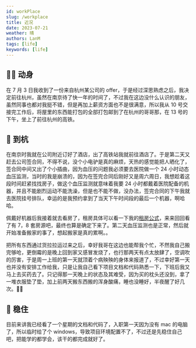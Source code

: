 ```yaml
---
id: workPlace
slug: /workplace
title: 近况
date: 2023-07-21
weather: 晴
authors: LanM
tags: [life]
keywords: [life]
---
```


## 🏃‍♂️ 动身

在 7 月 3 日我收到了一份来自杭州某公司的 offer，于是经过深思熟虑之后，我决定前往杭州，虽然在南京待了快一年的时间了，不过我在这边没什么认识的朋友，虽然同事也都对我挺不错，但是再加上薪资方面也不是很满意，所以我从 10 号交接完工作后，将屋里的东西能打包的全部打包邮到了在杭州的哥哥那，在 13 号的下午，坐上了前往杭州的高铁。

## 🚄 到杭

在南京时我就在公司附近订好了酒店，出了高铁站我就前往酒店了。于是第二天又赶去公司签合同，不得不说，没个小电驴是真的麻烦，天热的感觉能把人晒化了，签合同中间又出了个小插曲，因为血压的问题我必须要去医院做一个 24 小时动态血压监测，当时的我是崩溃的，因为在签完合同后刚好又是周六周日，我想趁着这段时间赶紧找找房子，做这个血压监测就意味着我要 24 小时都戴着医院配备的机器，并且不能剧烈运动不能洗澡，但是也不能不做，没办法，签完合同的下午我就去医院挂号排队，幸运的是我预约拿到了当天下午时间段的最后一个机器，啊哈哈。

佩戴好机器后我接着就去看房了，租房具体可以看一下我的<a href='house'>租房公式</a>，来来回回看了有 7，8 套房源吧，最终也算是确定下来了。第二天血压监测也是正常，然后就开始准备搬家的事了，想起搬家是真的累啊。。

把所有东西通过货拉拉运过来之后，幸好我哥在这边也能帮我个忙，不然我自己搬完够呛，更倒霉的是晚上回到家又感冒发烧了，也行那两天有点太放肆了，空调吹的厉害，于是周一上班的第一天就顶着个病殃殃的身体来报道了，不过幸好第一天也并没有安排工作给我，只是让我自己看下项目文档和代码熟悉一下，下班后我又马上去买药去了。只记得那一天晚上的状态及其难受，因为买的枕头还没到，拿了一堆衣服垫了垫，加上前两天搬东西搬的浑身酸痛，睡也没睡好，半夜醒了好几次。🤦‍♂️

## 💪 稳住

目前来讲我已经看了一个星期的文档和代码了，入职第一天因为没有 mac 的电脑了，所以临时给了个 windows，导致项目环境配置不了，不过还是先稳住自己吧，把能学的都学会，该干的都完成就好了。
